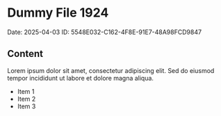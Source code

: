 # Dummy File 1924

Date: 2025-04-03
ID: 5548E032-C162-4F8E-91E7-48A98FCD9847

## Content

Lorem ipsum dolor sit amet, consectetur adipiscing elit.
Sed do eiusmod tempor incididunt ut labore et dolore magna aliqua.

* Item 1
* Item 2
* Item 3
